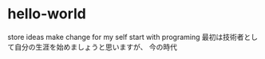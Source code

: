 # hello-world
store ideas
make change for my self 
start with programing
最初は技術者として自分の生涯を始めましょうと思いますが、
今の時代
